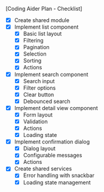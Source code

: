 [Coding Aider Plan - Checklist]

- [x] Create shared module
- [x] Implement list component
  - [x] Basic list layout
  - [x] Filtering
  - [x] Pagination
  - [x] Selection
  - [x] Sorting
  - [x] Actions
- [x] Implement search component
  - [x] Search input
  - [x] Filter options
  - [x] Clear button
  - [x] Debounced search
- [x] Implement detail view component
  - [x] Form layout
  - [x] Validation
  - [x] Actions
  - [x] Loading state
- [x] Implement confirmation dialog
  - [x] Dialog layout
  - [x] Configurable messages
  - [x] Actions
- [x] Create shared services
  - [x] Error handling with snackbar
  - [x] Loading state management
